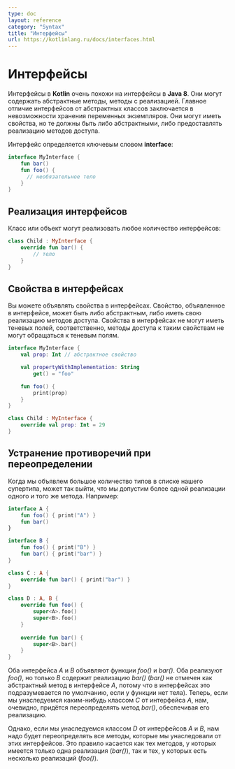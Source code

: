 ```yaml
---
type: doc
layout: reference
category: "Syntax"
title: "Интерфейсы"
url: https://kotlinlang.ru/docs/interfaces.html
---
```


<!--# Interfaces-->
# Интерфейсы

<!--Interfaces in Kotlin are very similar to Java 8. They can contain declarations of abstract methods, as well as method
implementations. What makes them different from abstract classes is that interfaces cannot store state. They can have
properties but these need to be abstract or to provide accessor implementations.-->
Интерфейсы в <b>Kotlin</b> очень похожи на интерфейсы в <b>Java 8</b>. Они могут содержать абстрактные методы, методы с реализацией. Главное отличие интерфейсов от абстрактных классов заключается в невозможности хранения переменных экземпляров. Они могут иметь свойства, но те должны быть либо абстрактными, либо предоставлять реализацию методов доступа. 

<!--An interface is defined using the keyword *interface*{: .keyword }-->
Интерфейс определяется ключевым словом **interface**:

```kotlin
interface MyInterface {
    fun bar()
    fun foo() {
      // необязательное тело
    }
}
```

<!--## Implementing Interfaces-->
## Реализация интерфейсов

<!--A class or object can implement one or more interfaces-->
Класс или объект могут реализовать любое количество интерфейсов:

```kotlin
class Child : MyInterface {
    override fun bar() {
        // тело
    }
}
```

<!--## Properties in Interfaces-->
## Свойства в интерфейсах

<!--You can declare properties in interfaces. A property declared in an interface can either be abstract, or it can provide
implementations for accessors. Properties declared in interfaces can't have backing fields, and therefore accessors
declared in interfaces can't reference them.-->
Вы можете объявлять свойства в интерфейсах. Свойство, объявленное в интерфейсе, может быть либо абстрактным, либо иметь свою реализацию методов доступа. Свойства в интерфейсах не могут иметь теневых полей, соответственно, методы доступа к таким свойствам не могут обращаться к теневым полям.

```kotlin
interface MyInterface {
    val prop: Int // абстрактное свойство

    val propertyWithImplementation: String
        get() = "foo"

    fun foo() {
        print(prop)
    }
}

class Child : MyInterface {
    override val prop: Int = 29
}
```

<!--## Resolving overriding conflicts-->
## Устранение противоречий при переопределении

<!--When we declare many types in our supertype list, it may appear that we inherit more than one implementation of the same method. For example-->
Когда мы объявлем большое количество типов в списке нашего супертипа, может так выйти, что мы допустим более одной реализации одного и того же метода. Например:

```kotlin
interface A {
    fun foo() { print("A") }
    fun bar()
}

interface B {
    fun foo() { print("B") }
    fun bar() { print("bar") }
}

class C : A {
    override fun bar() { print("bar") }
}

class D : A, B {
    override fun foo() {
        super<A>.foo()
        super<B>.foo()
    }
    
    override fun bar() {
        super<B>.bar()
    }
}
```

<!--Interfaces A and B both declare functions foo() and bar(). Both of them implement foo(), but only B implements bar() (bar() is not marked abstract in A, because this is the default for interfaces, if the function has no body). Now, if we derive a concrete class C from A, we, obviously, have to override bar() and provide an implementation.
However, if we derive D from A and B, we need to implement all the methods which we have inherited from multiple interfaces, and to specify how exactly D should implement them. This rule applies both to methods for which we've inherited a single implementation (bar()) and multiple implementations (foo()).-->
Оба интерфейса *A* и *B* объявляют функции *foo()* и *bar()*. Оба реализуют *foo()*, но только *B* содержит реализацию *bar()*
(*bar()* не отмечен как абстрактный метод в интерфейсе *A*, потому что в интерфейсах это подразумевается по умолчанию, если у функции нет тела). Теперь, если мы унаследуемся каким-нибудь классом *C* от интерфейса *A*, нам, очевидно, придётся переопределять метод *bar()*, обеспечивая его реализацию. 

Однако, если мы унаследуемся классом *D* от интерфейсов *A* и *B*, нам надо будет переопределять все методы, которые мы унаследовали от этих интерфейсов. Это правило касается как тех методов, у которых имеется только одна реализация (*bar()*), так и тех, у которых есть несколько реализаций (*foo()*).
